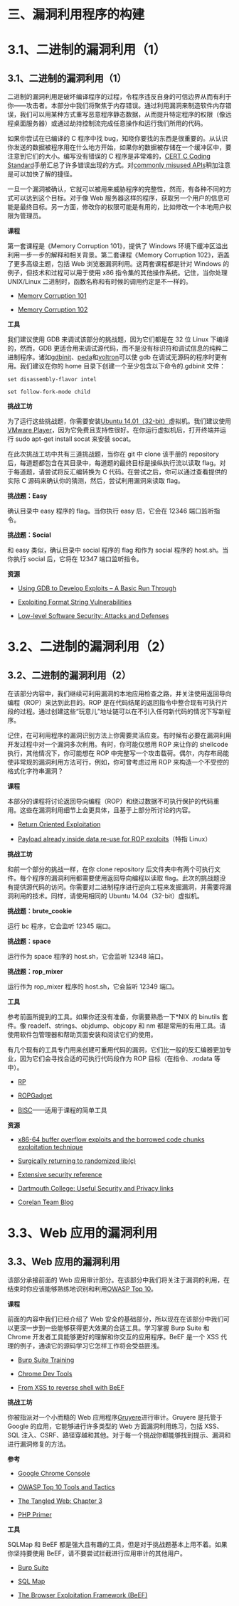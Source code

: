 # 三、漏洞利用程序的构建

# 3.1、二进制的漏洞利用（1）

## 3.1、二进制的漏洞利用（1）

二进制的漏洞利用是破坏编译程序的过程，令程序违反自身的可信边界从而有利于你——攻击者。本部分中我们将聚焦于内存错误。通过利用漏洞来制造软件内存错误，我们可以用某种方式重写恶意程序静态数据，从而提升特定程序的权限（像远程桌面服务器）或通过劫持控制流完成任意操作和运行我们所用的代码。

如果你尝试在已编译的 C 程序中找 bug，知晓你要找的东西是很重要的。从认识你发送的数据被程序用在什么地方开始，如果你的数据被存储在一个缓冲区中，要注意到它们的大小。编写没有错误的 C 程序是非常难的，[CERT C Coding Standard](https://www.securecoding.cert.org/confluence/display/seccode/CERT+C+Coding+Standard)手册汇总了许多错误出现的方式。对[commonly misused APIs](http://stackoverflow.com/questions/4588581/which-functions-in-the-c-standard-library-commonly-encourage-bad-practice)稍加注意是可以加快了解的捷径。

一旦一个漏洞被确认，它就可以被用来威胁程序的完整性，然而，有各种不同的方式可以达到这个目标。对于像 Web 服务器这样的程序，获取另一个用户的信息可能是最终目标。另一方面，修改你的权限可能是有用的，比如修改一个本地用户权限为管理员。

**课程**

第一套课程是《Memory Corruption 101》，提供了 Windows 环境下缓冲区溢出利用一步一步的解释和相关背景。第二套课程《Memory Corruption 102》，涵盖了更多高级主题，包括 Web 浏览器漏洞利用。这两套课程都是针对 Windows 的例子，但技术和过程可以用于使用 x86 指令集的其他操作系统。记住，当你处理 UNIX/Linux 二进制时，函数名称和有时候的调用约定是不一样的。

*   [Memory Corruption 101](http://vimeo.com/31348274)

*   [Memory Corruption 102](http://vimeo.com/31831062)

**工具**

我们建议使用 GDB 来调试该部分的挑战题，因为它们都是在 32 位 Linux 下编译的，然而，GDB 更适合用来调试源代码，而不是没有标识符和调试信息的纯粹二进制程序。诸如[gdbinit](https://github.com/gdbinit/gdbinit)、[peda](https://code.google.com/p/peda/)和[voltron](https://github.com/snarez/voltron)可以使 gdb 在调试无源码的程序时更有用。我们建议在你的 home 目录下创建一个至少包含以下命令的.gdbinit 文件：

```
set disassembly-flavor intel

set follow-fork-mode child 
```

**挑战工坊**

为了运行这些挑战题，你需要安装[Ubuntu 14.01（32-bit）](http://www.ubuntu.com/download/desktop/thank-you?country=US&version=14.04&architecture=i386)虚拟机。我们建议使用[VMware Player](https://my.vmware.com/web/vmware/free#desktop_end_user_computing/vmware_player/6_0)，因为它免费且支持性很好。在你运行虚拟机后，打开终端并运行 sudo apt-get install socat 来安装 socat。

在此次挑战工坊中共有三道挑战题，当你在 git 中 clone 该手册的 repository 后，每道题都包含在其目录中，每道题的最终目标是操纵执行流以读取 flag。对于每道题，请尝试将反汇编转换为 C 代码。在尝试之后，你可以通过查看提供的实际 C 源码来确认你的猜测，然后，尝试利用漏洞来读取 flag。

**挑战题：Easy**

确认目录中 easy 程序的 flag。当你执行 easy 后，它会在 12346 端口监听指令。

**挑战题：Social**

和 easy 类似，确认目录中 social 程序的 flag 和作为 social 程序的 host.sh。当你执行 social 后，它将在 12347 端口监听指令。

**资源**

*   [Using GDB to Develop Exploits – A Basic Run Through](http://www.exploit-db.com/papers/13205/)

*   [Exploiting Format String Vulnerabilities](https://trailofbits.github.io/ctf/exploits/references/formatstring-1.2.pdf)

*   [Low-level Software Security: Attacks and Defenses](https://trailofbits.github.io/ctf/exploits/references/tr-2007-153.pdf)

# 3.2、二进制的漏洞利用（2）

## 3.2、二进制的漏洞利用（2）

在该部分内容中，我们继续可利用漏洞的本地应用检查之路，并关注使用返回导向编程（ROP）来达到此目的。ROP 是在代码结尾的返回指令中整合现有可执行片段的过程。通过创建这些“玩意儿”地址链可以在不引入任何新代码的情况下写新程序。

记住，在可利用程序的漏洞识别方法上你需要灵活应变。有时候有必要在漏洞利用开发过程中对一个漏洞多次利用。有时，你可能仅想用 ROP 来让你的 shellcode 执行，其他情况下，你可能想在 ROP 中完整写一个攻击载荷。偶尔，内存布局能使非常规的漏洞利用方法可行，例如，你可曾考虑过用 ROP 来构造一个不受控的格式化字符串漏洞？

**课程**

本部分的课程将讨论返回导向编程（ROP）和绕过数据不可执行保护的代码重用。这些在漏洞利用细节上会更具体，且基于上部分所讨论的内容。

*   [Return Oriented Exploitation](http://vimeo.com/54941772)

*   [Payload already inside data re-use for ROP exploits](http://www.youtube.com/watch?v=GIZziAOniBE)（特指 Linux）

**挑战工坊**

和前一个部分的挑战一样，在你 clone repository 后文件夹中有两个可执行文件。每个程序的漏洞利用都需要使用返回导向编程以读取 flag。此次的挑战题没有提供源代码的访问。你需要对二进制程序进行逆向工程来发掘漏洞，并需要将漏洞利用的技术。同样，请使用相同的 Ubuntu 14.04（32-bit）虚拟机。

**挑战题：brute_cookie**

运行 bc 程序，它会监听 12345 端口。

**挑战题：space**

运行作为 space 程序的 host.sh，它会监听 12348 端口。

**挑战题：rop_mixer**

运行作为 rop_mixer 程序的 host.sh，它会监听 12349 端口。

**工具**

参考前面所提到的工具。如果你还没有准备，你需要熟悉一下*NIX 的 binutils 套件。像 readelf、strings、objdump、objcopy 和 nm 都是常用的有用工具。请使用软件包管理器和帮助页面安装和阅读它们的使用。

有几个现有的工具专门用来创建可重用代码的漏洞，它们比一般的反汇编器更加专业，因为它们会寻找合适的可执行代码段作为 ROP 目标（在指令、.rodata 等中）。

*   [RP](https://github.com/0vercl0k/rp)

*   [ROPGadget](https://github.com/JonathanSalwan/ROPgadget)

*   [BISC](https://github.com/trailofbits/bisc/)——适用于课程的简单工具

**资源**

*   [x86-64 buffer overflow exploits and the borrowed code chunks exploitation technique](https://trailofbits.github.io/ctf/exploits/references/no-nx.pdf)

*   [Surgically returning to randomized lib(c)](https://trailofbits.github.io/ctf/exploits/references/acsac09.pdf)

*   [Extensive security reference](https://code.google.com/p/it-sec-catalog/wiki/Exploitation)

*   [Dartmouth College: Useful Security and Privacy links](http://althing.cs.dartmouth.edu/secref/resources/buffer_overflows.shtml)

*   [Corelan Team Blog](https://www.corelan.be/index.php/articles/)

# 3.3、Web 应用的漏洞利用

## 3.3、Web 应用的漏洞利用

该部分承接前面的 Web 应用审计部分。在该部分中我们将关注于漏洞的利用，在结束时你应该能够熟练地识别和利用[OWASP Top 10](https://www.owasp.org/index.php/Top_10_2013-Top_10)。

**课程**

前面的内容中我们已经介绍了 Web 安全的基础部分，所以现在在该部分中我们可以更深一步到一些能够获得更大效果的合适工具。学习掌握 Burp Suite 和 Chrome 开发者工具能够更好的理解和你交互的应用程序。BeEF 是一个 XSS 代理的例子，通读它的源码学习它怎样工作将会受益匪浅。

*   [Burp Suite Training](http://www.youtube.com/watch?v=L4un5IppoY4)

*   [Chrome Dev Tools](http://www.youtube.com/watch?v=BaneWEqNcpE)

*   [From XSS to reverse shell with BeEF](https://vimeo.com/82779965)

**挑战工坊**

你被指派对一个小而糙的 Web 应用程序[Gruyere](http://google-gruyere.appspot.com/)进行审计。Gruyere 是托管于 Google 的应用，它能够进行许多类型的 Web 方面漏洞利用练习，包括 XSS、SQL 注入、CSRF、路径穿越和其他。对于每一个挑战你都能够找到提示、漏洞和进行漏洞修复的方法。

**参考**

*   [Google Chrome Console](https://developers.google.com/chrome-developer-tools/docs/console)

*   [OWASP Top 10 Tools and Tactics](http://resources.infosecinstitute.com/owasp-top-10-tools-and-tactics/)

*   [The Tangled Web: Chapter 3](http://www.nostarch.com/download/tangledweb_ch3.pdf)

*   [PHP Primer](http://www2.astro.psu.edu/users/sdb210/documents/phpprimer_v0.1.pdf)

**工具**

SQLMap 和 BeEF 都是强大且有趣的工具，但是对于挑战题基本上用不着。如果你坚持要使用 BeEF，请不要尝试拦截进行应用审计的其他用户。

*   [Burp Suite](http://portswigger.net/burp/download.html)

*   [SQL Map](http://sqlmap.org/)

*   [The Browser Exploitation Framework (BeEF)](http://beefproject.com/)